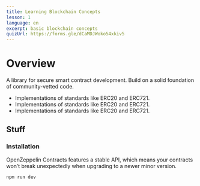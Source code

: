 ```yaml
---
title: Learning Blockchain Concepts
lesson: 1
language: en
excerpt: basic blockchain concepts
quizUrl: https://forms.gle/dCaMDJWoko54xkiv5
---
```


<script>
  import Tip from '$lib/components/atoms/Tip.svelte';   
</script>

# Overview

A library for secure smart contract development. Build on a solid foundation of community-vetted code.

- Implementations of standards like ERC20 and ERC721.
- Implementations of standards like ERC20 and ERC721.
- Implementations of standards like ERC20 and ERC721.

## Stuff

<Tip />

### Installation

OpenZeppelin Contracts features a stable API, which means your contracts won’t break unexpectedly when upgrading to a newer minor version.

```bash
npm run dev
```